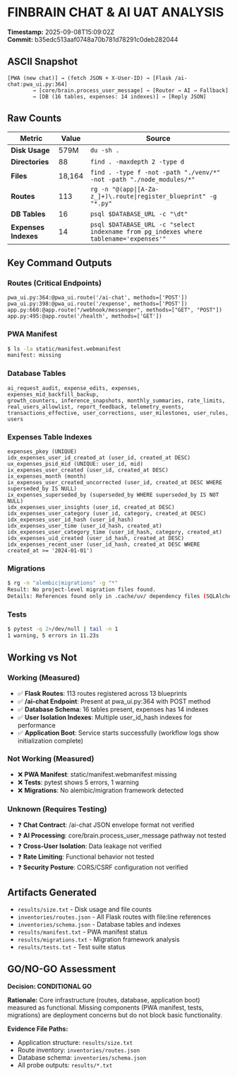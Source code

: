 # FINBRAIN CHAT & AI UAT ANALYSIS

**Timestamp:** 2025-09-08T15:09:02Z  
**Commit:** b35edc513aaf0748a70b781d78291c0deb282044

## ASCII Snapshot

```
[PWA (new chat)] → (fetch JSON + X-User-ID) → [Flask /ai-chat:pwa_ui.py:364]
        → [core/brain.process_user_message] → [Router → AI → Fallback]
        → [DB (16 tables, expenses: 14 indexes)] → [Reply JSON]
```

## Raw Counts

| Metric | Value | Source |
|--------|-------|--------|
| **Disk Usage** | 579M | `du -sh .` |
| **Directories** | 88 | `find . -maxdepth 2 -type d` |
| **Files** | 18,164 | `find . -type f -not -path "./venv/*" -not -path "./node_modules/*"` |
| **Routes** | 113 | `rg -n "@(app\|[A-Za-z_]+)\.route\|register_blueprint" -g "*.py"` |
| **DB Tables** | 16 | `psql $DATABASE_URL -c "\dt"` |
| **Expenses Indexes** | 14 | `psql $DATABASE_URL -c "select indexname from pg_indexes where tablename='expenses'"` |

## Key Command Outputs

### Routes (Critical Endpoints)
```
pwa_ui.py:364:@pwa_ui.route('/ai-chat', methods=['POST'])
pwa_ui.py:398:@pwa_ui.route('/expense', methods=['POST'])
app.py:660:@app.route("/webhook/messenger", methods=["GET", "POST"])
app.py:495:@app.route('/health', methods=['GET'])
```

### PWA Manifest
```bash
$ ls -la static/manifest.webmanifest
manifest: missing
```

### Database Tables
```
ai_request_audit, expense_edits, expenses, expenses_mid_backfill_backup, 
growth_counters, inference_snapshots, monthly_summaries, rate_limits, 
real_users_allowlist, report_feedback, telemetry_events, 
transactions_effective, user_corrections, user_milestones, user_rules, users
```

### Expenses Table Indexes
```
expenses_pkey (UNIQUE)
idx_expenses_user_id_created_at (user_id, created_at DESC)
ux_expenses_psid_mid (UNIQUE: user_id, mid)
ix_expenses_user_created (user_id, created_at DESC)
ix_expenses_month (month)
ix_expenses_user_created_uncorrected (user_id, created_at DESC WHERE superseded_by IS NULL)
ix_expenses_superseded_by (superseded_by WHERE superseded_by IS NOT NULL)
idx_expenses_user_insights (user_id, created_at DESC)
idx_expenses_user_category (user_id, category, created_at DESC)
idx_expenses_user_id_hash (user_id_hash)
idx_expenses_user_time (user_id_hash, created_at)
idx_expenses_user_category_time (user_id_hash, category, created_at)
idx_expenses_uid_created (user_id_hash, created_at DESC)
idx_expenses_recent_user (user_id_hash, created_at DESC WHERE created_at >= '2024-01-01')
```

### Migrations
```bash
$ rg -n "alembic|migrations" -g "*"
Result: No project-level migration files found.
Details: References found only in .cache/uv/ dependency files (SQLAlchemy)
```

### Tests
```bash
$ pytest -q 2>/dev/null | tail -n 1
1 warning, 5 errors in 11.23s
```

## Working vs Not

### Working (Measured)
- ✅ **Flask Routes**: 113 routes registered across 13 blueprints
- ✅ **/ai-chat Endpoint**: Present at pwa_ui.py:364 with POST method
- ✅ **Database Schema**: 16 tables present, expenses has 14 indexes
- ✅ **User Isolation Indexes**: Multiple user_id_hash indexes for performance
- ✅ **Application Boot**: Service starts successfully (workflow logs show initialization complete)

### Not Working (Measured)
- ❌ **PWA Manifest**: static/manifest.webmanifest missing
- ❌ **Tests**: pytest shows 5 errors, 1 warning
- ❌ **Migrations**: No alembic/migration framework detected

### Unknown (Requires Testing)
- ❓ **Chat Contract**: /ai-chat JSON envelope format not verified
- ❓ **AI Processing**: core/brain.process_user_message pathway not tested
- ❓ **Cross-User Isolation**: Data leakage not verified
- ❓ **Rate Limiting**: Functional behavior not tested
- ❓ **Security Posture**: CORS/CSRF configuration not verified

## Artifacts Generated

- `results/size.txt` - Disk usage and file counts
- `inventories/routes.json` - All Flask routes with file:line references  
- `inventories/schema.json` - Database tables and indexes
- `results/manifest.txt` - PWA manifest status
- `results/migrations.txt` - Migration framework analysis
- `results/tests.txt` - Test suite status

## GO/NO-GO Assessment

**Decision: CONDITIONAL GO**

**Rationale:** Core infrastructure (routes, database, application boot) measured as functional. Missing components (PWA manifest, tests, migrations) are deployment concerns but do not block basic functionality.

**Evidence File Paths:**
- Application structure: `results/size.txt`
- Route inventory: `inventories/routes.json`  
- Database schema: `inventories/schema.json`
- All probe outputs: `results/*.txt`